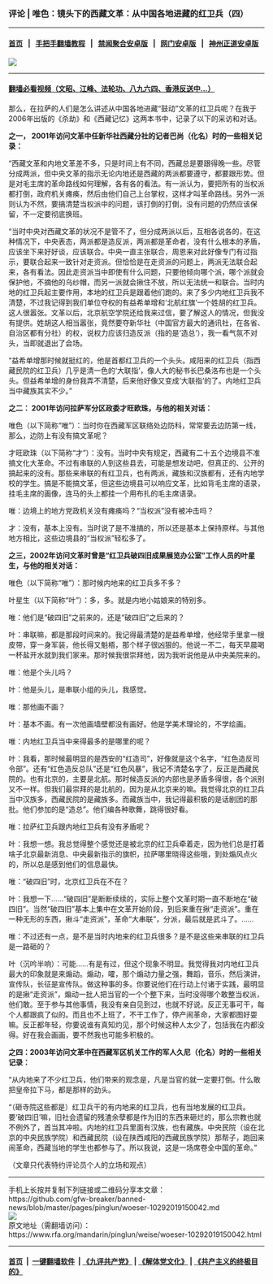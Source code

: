 ### 评论 | 唯色：镜头下的西藏文革：从中国各地进藏的红卫兵（四）
------------------------

#### [首页](https://github.com/gfw-breaker/banned-news/blob/master/README.md) &nbsp;&nbsp;|&nbsp;&nbsp; [手把手翻墙教程](https://github.com/gfw-breaker/guides/wiki) &nbsp;&nbsp;|&nbsp;&nbsp; [禁闻聚合安卓版](https://github.com/gfw-breaker/bn-android) &nbsp;&nbsp;|&nbsp;&nbsp; [网门安卓版](https://github.com/oGate2/oGate) &nbsp;&nbsp;|&nbsp;&nbsp; [神州正道安卓版](https://github.com/SzzdOgate/update) 



<div id="headerimg">
 <img alt=" " src="https://www.rfa.org/mandarin/pinglun/weise/woeser-10292019150042.html/007.jpg/image" title=" "/>
 <div id="headerimgcontents">
  <div id="headerimgcaption">
   <span>
   </span>
   <!-- zoomattribute -->
  </div>
  <!-- headerimgcaption -->
 </div>
 <!-- headerimagecontents -->
</div>

<hr/>


#### [翻墙必看视频（文昭、江峰、法轮功、八九六四、香港反送中...）](https://github.com/gfw-breaker/banned-news/blob/master/pages/links.md)

<div id="storytext">
 <div>
  <div class="slot_header">
  </div>
 </div>
 <p>
  那么，在拉萨的人们是怎么讲述从中国各地进藏“鼓动”文革的红卫兵呢？在我于2006年出版的《杀劫》和《西藏记忆》这两本书中，记录了以下的采访和对话。
 </p>
 <p>
  <b>
   之一，
  </b>
  <b>
   2001年访问文革中任新华社西藏分社的记者巴尚（化名）时的一些相关记录：
  </b>
 </p>
 <p>
  “西藏文革和内地文革差不多，只是时间上有不同，西藏总是要跟得晚一些。尽管分成两派，但中央文革的指示无论内地还是西藏的两派都要遵守，都要跟形势。但是对毛主席的革命路线如何理解，各有各的看法。有一派认为，要把所有的当权派都打倒，政府机关瘫痪，然后由他们自己上台掌权，这样才叫革命路线。另外一派则认为不然，要搞清楚当权派中的问题，该打倒的打倒，没有问题的仍然应该保留，不一定要彻底换班。
 </p>
 <p>
  “当时中央对西藏文革的状况不是管不了，但分成两派以后，互相各说各的，在这种情况下，中央表态，两派都是造反派，两派都是革命者，没有什么根本的矛盾，应该坐下来好好谈，应该联合。中央一直主张联合，周恩来对此好像专门有过指示，要联合起来一致针对走资派。但恰恰是在走资派的问题上，两派无法联合起来，各有看法。因此走资派当中即使有什么问题，只要他倾向哪个派，哪个派就会保护他，不摘他的乌纱帽，而另一派就会揪住不放，所以无法统一和联合。当时内地的红卫兵起主要作用，本地的红卫兵是跟着他们跑的。来了多少内地红卫兵我不清楚，不过我记得到我们单位夺权的有益希单增和‘北航红旗’一个姓胡的红卫兵。这人很嚣张。文革以后，北京航空学院还给我来过信，要了解这人的情况，但我没有提供。姓胡这人相当嚣张，竟然要夺新华社（中国官方最大的通讯社，在各省、自治区都有分社）的权，说权力应该归造反派（指的是‘造总’），我一看气氛不对头，当即就退出了会场。
 </p>
 <p>
  “益希单增那时候就挺红的，他是首都红卫兵的一个头头。咸阳来的红卫兵（指西藏民院的红卫兵）几乎是清一色的‘大联指’，像人大的秘书长巴桑洛布也是一个头头。但益希单增的身份我弄不清楚，后来他好像又变成‘大联指’的了。内地红卫兵当中藏族其实不少。”
 </p>
 <p>
  <b>
   之二：
  </b>
  <b>
   2001年访问拉萨军分区政委才旺欧珠，与他的相关对话：
  </b>
 </p>
 <p>
  唯色（以下简称“唯”）：当时你在西藏军区联络处边防科，常常要去边防第一线，那么，边防上有没有搞文革呢？
 </p>
 <p>
  才旺欧珠（以下简称“才”）：没有。当时中央有规定，西藏有二十五个边境县不准搞文化大革命。不过有串联的人到这些县去，可能是想发动吧，但真正的、公开的搞起来的没有。那些来串联的有红卫兵，也有两派，藏族和汉族都有，还有内地学校的学生。搞是不能搞文革，但这些边境县可以响应文革，比如背毛主席的语录，挂毛主席的画像，连马的头上都挂一个用布扎的毛主席语录。
 </p>
 <p>
  唯：边境上的地方党政机关没有瘫痪吗？“当权派”没有被冲击吗？
 </p>
 <p>
  才：没有，基本上没有。当时说了是不准搞的，所以还是基本上保持原样。与其他地方相比，这些边境县的“当权派”轻松多了。
 </p>
 <p>
  <b>
   之三，2002年访问文革时曾是“红卫兵破四旧成果展览办公室”工作人员的叶星生，与他的相关对话：
  </b>
 </p>
 <p>
  唯色（以下简称“唯”）：那时候内地来的红卫兵多不多？
 </p>
 <p>
  叶星生（以下简称“叶”）：多，多。就是内地小姑娘来的特别多。
 </p>
 <p>
  唯：他们是“破四旧”之前来的，还是“破四旧”之后来的？
 </p>
 <p>
  叶：串联嘛，都是那段时间来的。我记得最清楚的是益希单增，他经常手里拿一根皮带，穿一身军装，他长得又魁梧，那个样子很凶狠的。他说一不二，每天早晨喝一杯盐开水就到我们家来。那时候我很崇拜他，因为我听说他是从中央美院来的。
 </p>
 <p>
  唯：他是个头儿吗？
 </p>
 <p>
  叶：他是头儿，是串联小组的头儿，我感觉。
 </p>
 <p>
  唯：那他画不画？
 </p>
 <p>
  叶：基本不画。有一次他画墙壁都没有画好。他是学美术理论的，不学绘画。
 </p>
 <p>
  唯：内地红卫兵当中来得最多的是哪里的呢？
 </p>
 <p>
  叶：我看，那时候最明显的是西安的“红造司”，好像就是这个名字，“红色造反司令部”。还有“红色造反总队”还是“红色风暴”，我记不清楚名字了，反正是西藏民院的。也有北京的，主要是北航。那时候造反派的内部也是矛盾多得很，各个派别又不一样。但我们最崇拜的是北航的，因为是从北京来的嘛。我觉得北京的红卫兵当中汉族多，西藏民院的是藏族多。而藏族当中，我记得最积极的是话剧团的那批。他们参加的是“造总”。他们编各种歌舞，跳得很好看。
 </p>
 <p>
  唯：拉萨红卫兵跟内地红卫兵有没有矛盾呢？
 </p>
 <p>
  叶：我想一想。我总觉得整个感觉还是被北京的红卫兵牵着走，因为他们总是打着啥子北京最新消息、中央最新指示的旗帜，拉萨哪里晓得这些哦，到处煽风点火的，所以总是感到他们的信息最快。
 </p>
 <p>
  唯：“破四旧”时，北京红卫兵在不在？
 </p>
 <p>
  叶：我想一下……“破四旧”是断断续续的，实际上整个文革时期一直不断地在“破四旧”。当然“破四旧”基本上集中在文革开始阶段，到后来重在揪“走资派”。重在一种无形的东西，揪斗“走资派”，革命“大串联”，分派，最后就是武斗了。……
 </p>
 <p>
  唯：不过还有一点，是不是当时内地来的红卫兵很多？是不是这些来串联的红卫兵是一路砸的？
 </p>
 <p>
  叶（沉吟半响）：可能……有是有过，但这个现象不明显。我觉得我对内地红卫兵最大的印象就是来煽动。煽动，嚯，那个煽动力量之强，舞蹈，音乐，然后演讲，宣传队，长征是宣传队。做这种事的多。你要说他们在行动上付诸于实践，最明显的是揪“走资派”，煽动一批人把当官的一个个整下来，当时没得哪个敢整当权派，他们敢。至于参与其他事情，我没有亲自见到过，也就不好说。反正无事可干，每个人都跟疯了似的。而且也不上班了，不干工作了，停产闹革命，大家都图好耍嘛。反正都年轻，你要说谁有真知灼见，那个时候这种人太少了，包括我在内都没得。好在我会画画，要不然我也可能多积极的。
 </p>
 <p>
  <b>
   之四：2003年访问文革中在西藏军区机关工作的军人久尼（化名）时的一些相关记录：
  </b>
 </p>
 <p>
  “从内地来了不少红卫兵，他们带来的观念是，凡是当官的就一定要打倒。什么敢把皇帝拉下马，都是那样的劲头。
 </p>
 <p>
  “（砸寺院这些都是）红卫兵干的有内地来的红卫兵，也有当地发展的红卫兵。要‘破四旧’嘛，旧社会遗留的残渣余孽都是作为旧的东西来砸烂的，那么宗教也就不例外了，首当其冲啦。内地的红卫兵里面有汉族，也有藏族。中央民院（设在北京的中央民族学院）和西藏民院（设在陕西咸阳的西藏民族学院）那帮子，跑回来闹革命，西藏当地的学生也都参与了。所以我说，这是一场席卷全中国的革命。”
 </p>
 <p>
  （文章只代表特约评论员个人的立场和观点）
 </p>
</div>

<hr/>
手机上长按并复制下列链接或二维码分享本文章：<br/>
https://github.com/gfw-breaker/banned-news/blob/master/pages/pinglun/woeser-10292019150042.md <br/>
<a href='https://github.com/gfw-breaker/banned-news/blob/master/pages/pinglun/woeser-10292019150042.md'><img src='https://github.com/gfw-breaker/banned-news/blob/master/pages/pinglun/woeser-10292019150042.md.png'/></a> <br/>
原文地址（需翻墙访问）：https://www.rfa.org/mandarin/pinglun/weise/woeser-10292019150042.html


------------------------
#### [首页](https://github.com/gfw-breaker/banned-news/blob/master/README.md) &nbsp;|&nbsp; [一键翻墙软件](https://github.com/gfw-breaker/nogfw/blob/master/README.md) &nbsp;| [《九评共产党》](https://github.com/gfw-breaker/9ping.md/blob/master/README.md#九评之一评共产党是什么) | [《解体党文化》](https://github.com/gfw-breaker/jtdwh.md/blob/master/README.md) | [《共产主义的终极目的》](https://github.com/gfw-breaker/gczydzjmd.md/blob/master/README.md)


<img src='http://gfw-breaker.win/banned-news/pages/pinglun/woeser-10292019150042.md' width='0px' height='0px'/>